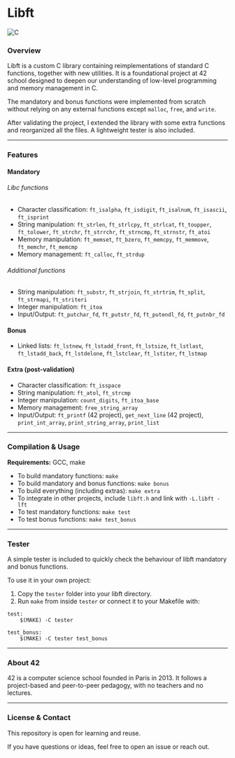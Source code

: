 # Libft

![C](https://img.shields.io/badge/language-C-blue.svg)

### Overview

Libft is a custom C library containing reimplementations of standard C functions, together with new utilities. It is a foundational project at 42 school designed to deepen our understanding of low-level programming and memory management in C.

The mandatory and bonus functions were implemented from scratch without relying on any external functions except `malloc`, `free`, and `write`.

After validating the project, I extended the library with some extra functions and reorganized all the files. A lightweight tester is also included.

---
### Features

#### Mandatory

###### Libc functions
* Character classification: `ft_isalpha`, `ft_isdigit`, `ft_isalnum`, `ft_isascii`, `ft_isprint`
* String manipulation: `ft_strlen`, `ft_strlcpy`, `ft_strlcat`, `ft_toupper`, `ft_tolower`, `ft_strchr`, `ft_strrchr`, `ft_strncmp`, `ft_strnstr`, `ft_atoi`
* Memory manipulation: `ft_memset`, `ft_bzero`, `ft_memcpy`, `ft_memmove`, `ft_memchr`, `ft_memcmp`
* Memory management: `ft_calloc`, `ft_strdup`

###### Additional functions

* String manipulation: `ft_substr`, `ft_strjoin`, `ft_strtrim`, `ft_split`, `ft_strmapi`, `ft_striteri`
* Integer manipulation: `ft_itoa`
* Input/Output: `ft_putchar_fd`, `ft_putstr_fd`, `ft_putendl_fd`, `ft_putnbr_fd`

#### Bonus

* Linked lists: `ft_lstnew`, `ft_lstadd_front`, `ft_lstsize`, `ft_lstlast`, `ft_lstadd_back`, `ft_lstdelone`, `ft_lstclear`, `ft_lstiter`, `ft_lstmap`

#### Extra (post-validation)
* Character classification: `ft_isspace`
* String manipulation: `ft_atol`, `ft_strcmp`
* Integer manipulation: `count_digits`, `ft_itoa_base`
* Memory management: `free_string_array`
* Input/Output: `ft_printf` (42 project), `get_next_line` (42 project), `print_int_array`, `print_string_array`, `print_list`


---
### Compilation & Usage

**Requirements:** GCC, make

* To build mandatory functions: `make`
* To build mandatory and bonus functions: `make bonus`
* To build everything (including extras): `make extra`
* To integrate in other projects, include `libft.h` and link with `-L.libft -lft`
* To test mandatory functions: `make test`
* To test bonus functions: `make test_bonus`


---
### Tester
A simple tester is included to quickly check the behaviour of libft mandatory and bonus functions.

To use it in your own project:
1. Copy the `tester` folder into your libft directory.
2. Run `make` from inside `tester` or connect it to your Makefile with:
```
test:
	$(MAKE) -C tester

test_bonus:
	$(MAKE) -C tester test_bonus
```

---
### About 42

42 is a computer science school founded in Paris in 2013. It follows a project-based and peer-to-peer pedagogy, with no teachers and no lectures.


---
### License & Contact

This repository is open for learning and reuse.

If you have questions or ideas, feel free to open an issue or reach out.